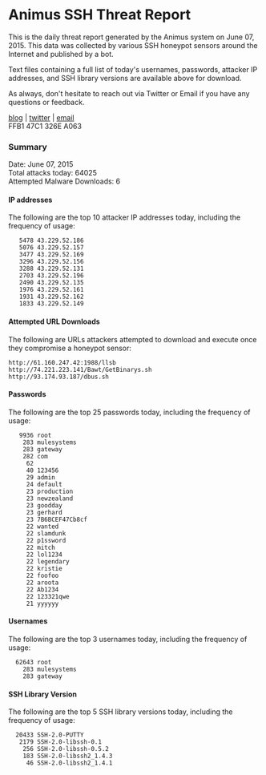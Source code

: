 # Animus SSH Threat Report

This is the daily threat report generated by the Animus system on June 07, 2015. This data was collected by various SSH honeypot sensors around the Internet and published by a bot.  

Text files containing a full list of today's usernames, passwords, attacker IP addresses, and SSH library versions are available above for download.  

As always, don't hesitate to reach out via Twitter or Email if you have any questions or feedback.  

[blog](http://morris.guru) | [twitter](https://twitter.com/andrew___morris) | [email](mailto:andrew@morris.guru)  
FFB1 47C1 326E A063  

### Summary

Date: June 07, 2015  
Total attacks today: 64025  
Attempted Malware Downloads: 6 

#### IP addresses
The following are the top 10 attacker IP addresses today, including the frequency of usage:
```
   5478 43.229.52.186
   5076 43.229.52.157
   3477 43.229.52.169
   3296 43.229.52.156
   3288 43.229.52.131
   2703 43.229.52.196
   2490 43.229.52.135
   1976 43.229.52.161
   1931 43.229.52.162
   1833 43.229.52.149
```

#### Attempted URL Downloads
The following are URLs attackers attempted to download and execute once they compromise a honeypot sensor:
```
http://61.160.247.42:1988/llsb
http://74.221.223.141/Bawt/GetBinarys.sh
http://93.174.93.187/dbus.sh
```

#### Passwords
The following are the top 25 passwords today, including the frequency of usage:
```
   9936 root
    283 mulesystems
    283 gateway
    282 com
     62 
     40 123456
     29 admin
     24 default
     23 production
     23 newzealand
     23 goodday
     23 gerhard
     23 7B6BCEF47Cb8cf
     22 wanted
     22 slamdunk
     22 p1ssword
     22 mitch
     22 lol1234
     22 legendary
     22 kristie
     22 foofoo
     22 aroota
     22 Ab1234
     22 123321qwe
     21 yyyyyy
```

#### Usernames
The following are the top 3 usernames today, including the frequency of usage:
```
  62643 root
    283 mulesystems
    283 gateway
```

#### SSH Library Version
The following are the top 5 SSH library versions today, including the frequency of usage:
```
  20433 SSH-2.0-PUTTY
   2179 SSH-2.0-libssh-0.1
    256 SSH-2.0-libssh-0.5.2
    183 SSH-2.0-libssh2_1.4.3
     46 SSH-2.0-libssh2_1.4.1
```
